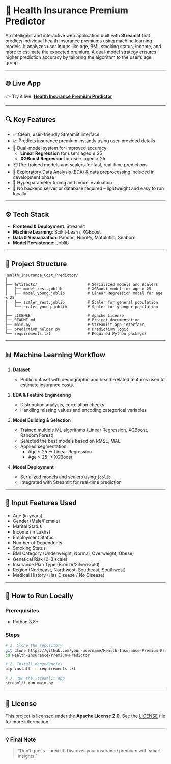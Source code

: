 # 🏥 Health Insurance Premium Predictor

An intelligent and interactive web application built with **Streamlit** that predicts individual health insurance premiums using machine learning models. It analyzes user inputs like age, BMI, smoking status, income, and more to estimate the expected premium. A dual-model strategy ensures higher prediction accuracy by tailoring the algorithm to the user’s age group.

---

## 🌐 Live App  
👉 Try it live: [**Health Insurance Premium Predictor**](https://krutarth-ml-regression-project-premium-prediction.streamlit.app/)

---

## 🔍 Key Features

- ✅ Clean, user-friendly Streamlit interface  
- 📈 Predicts insurance premium instantly using user-provided details  
- 🧠 Dual-model system for improved accuracy:  
  - **Linear Regression** for users aged ≤ 25  
  - **XGBoost Regressor** for users aged > 25  
- 📦 Pre-trained models and scalers for fast, real-time predictions  
- 🔎 Exploratory Data Analysis (EDA) & data preprocessing included in development phase  
- 🧪 Hyperparameter tuning and model evaluation  
- 🧩 No backend server or database required – lightweight and easy to run locally

---

## ⚙️ Tech Stack

- **Frontend & Deployment**: Streamlit  
- **Machine Learning**: Scikit-Learn, XGBoost  
- **Data & Visualization**: Pandas, NumPy, Matplotlib, Seaborn  
- **Model Persistence**: Joblib

---

## 📂 Project Structure

```
Health_Insurance_Cost_Predictor/
│
├── artifacts/                      # Serialized models and scalers
│   ├── model_rest.joblib           # XGBoost model for age > 25
│   ├── model_young.joblib          # Linear Regression model for age ≤ 25
│   ├── scaler_rest.joblib          # Scaler for general population
│   └── scaler_young.joblib         # Scaler for younger population
│
├── LICENSE                         # Apache License
├── README.md                       # Project documentation
├── main.py                         # Streamlit app interface
├── prediction_helper.py            # Prediction logic
└── requirements.txt                # Required Python packages
```

---

## 📊 Machine Learning Workflow

1. **Dataset**  
   - Public dataset with demographic and health-related features used to estimate insurance costs.

2. **EDA & Feature Engineering**  
   - Distribution analysis, correlation checks  
   - Handling missing values and encoding categorical variables

3. **Model Building & Selection**  
   - Trained multiple ML algorithms (Linear Regression, XGBoost, Random Forest)  
   - Selected the best models based on RMSE, MAE  
   - Applied segmentation:
     - Age ≤ 25 → Linear Regression
     - Age > 25 → XGBoost

4. **Model Deployment**  
   - Serialized models and scalers using `joblib`  
   - Integrated with Streamlit for real-time prediction

---

## 🧠 Input Features Used

- Age (in years)  
- Gender (Male/Female)  
- Marital Status  
- Income (in Lakhs)  
- Employment Status  
- Number of Dependents  
- Smoking Status  
- BMI Category (Underweight, Normal, Overweight, Obese)  
- Genetical Risk (0–3 scale)  
- Insurance Plan Type (Bronze/Silver/Gold)  
- Region (Northeast, Northwest, Southeast, Southwest)  
- Medical History (Has Disease / No Disease)

---

## 🚀 How to Run Locally

### Prerequisites  
- Python 3.8+

### Steps

```bash
# 1. Clone the repository
git clone https://github.com/your-username/Health-Insurance-Premium-Predictor.git
cd Health-Insurance-Premium-Predictor

# 2. Install dependencies
pip install -r requirements.txt

# 3. Run the Streamlit app
streamlit run main.py
```

---

## 📄 License

This project is licensed under the **Apache License 2.0**. See the [LICENSE](./LICENSE) file for more information.

---

### 💡 Final Note

> “Don’t guess—predict. Discover your insurance premium with smart insights.”
